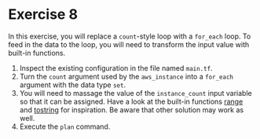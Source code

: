 # Exercise 8

In this exercise, you will replace a `count`-style loop with a `for_each` loop. To feed in the data to the loop, you will need to transform the input value with built-in functions.

1. Inspect the existing configuration in the file named `main.tf`.
2. Turn the `count` argument used by the `aws_instance` into a `for_each` argument with the data type `set`.
3. You will need to massage the value of the `instance_count` input variable so that it can be assigned. Have a look at the built-in functions [range](https://www.terraform.io/language/functions/range) and [tostring](https://www.terraform.io/language/functions/tostring) for inspiration. Be aware that other solution may work as well.
4. Execute the `plan` command.
